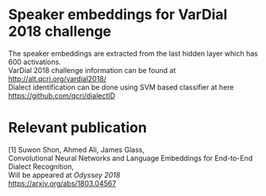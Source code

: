 # Speaker embeddings for VarDial 2018 challenge
The speaker embeddings are extracted from the last hidden layer which has 600 activations. <br>
VarDial 2018 challenge information can be found at http://alt.qcri.org/vardial2018/ <br>
Dialect identification can be done using SVM based classifier at here https://github.com/qcri/dialectID<br>


# Relevant publication
[1] Suwon Shon, Ahmed Ali, James Glass,<br />
Convolutional Neural Networks and Language Embeddings for End-to-End Dialect Recognition,<br />
Will be appeared at *Odyssey 2018*<br />
https://arxiv.org/abs/1803.04567<br />



